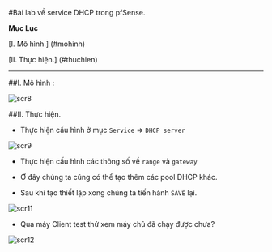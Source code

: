 #Bài lab về service DHCP trong pfSense.

**Mục Lục**

[I. Mô hình.] (#mohinh)

[II. Thực hiện.] (#thuchien)

****

<a name="mohinh"></a>
##I. Mô hình :

![scr8](http://i.imgur.com/dp1bGV5.png)

<a name="thuchien"></a>
##II. Thực hiện.

- Thực hiện cấu hình ở mục `Service` => `DHCP server`

![scr9](http://i.imgur.com/AHMmMyY.png)

- Thực hiện cấu hình các thông số về `range` và `gateway`

- Ở đây chúng ta cũng có thể tạo thêm các pool DHCP khác.

- Sau khi tạo thiết lập xong chúng ta tiến hành `SAVE` lại.

![scr11](http://i.imgur.com/qbz04rU.png)

- Qua máy Client test thử xem máy chủ đã chạy được chưa?

![scr12](http://i.imgur.com/ru3NBcTl.png)